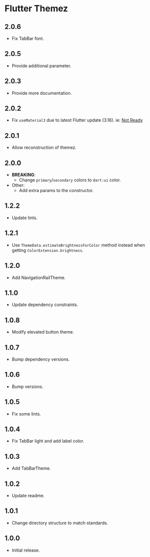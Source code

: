 # Flutter Themez

## 2.0.6

- Fix TabBar font.

## 2.0.5

- Provide additional parameter.

## 2.0.3

- Provide more documentation.

## 2.0.2

- Fix `useMaterial3` due to latest Flutter update (3.16). ie: [Not Ready](https://i.imgflip.com/38gn2a.jpg)

## 2.0.1

- Allow reconstruction of themez.

## 2.0.0

- **BREAKING**:
  - Change `primary`/`secondary` colors to `dart:ui` color.
- Other:
  - Add extra params to the constructor.

## 1.2.2

- Update lints.

## 1.2.1

- Use `ThemeData.estimateBrightnessForColor` method instead when getting `ColorExtension.brightness`.

## 1.2.0

- Add NavigationRailTheme.

## 1.1.0

- Update dependency constraints.

## 1.0.8

- Modify elevated button theme.

## 1.0.7

- Bump dependency versions.

## 1.0.6

- Bump versions.

## 1.0.5

- Fix some lints.

## 1.0.4

- Fix TabBar light and add label color.

## 1.0.3

- Add TabBarTheme.

## 1.0.2

- Update readme.

## 1.0.1

- Change directory structure to match standards.

## 1.0.0

- Initial release.
